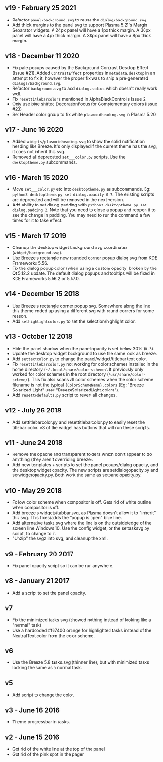 ## v19 - February 25 2021

* Refactor `panel-background.svg` to reuse the `dialog/background.svg`.
* Add thick margins to the panel svg to support Plasma 5.21's Margin Separator widgets. A 24px panel will have a 1px thick margin. A 30px panel will have a 4px thick margin. A 38px panel will have a 8px thick margin.

## v18 - December 11 2020

* Fix pale popups caused by the Background Contrast Desktop Effect (Issue #21). Added `ContrastEffect` properties in `metadata.desktop` in an attempt to fix it, however the proper fix was to ship a pre-generated `dialogs/background.svg`.
* Refactor `background.svg` to add `dialog.radius` which doesn't really work well.
* Fix `resettitlebarcolors` mentioned in AlphaBlackControl's Issue 2.
* Only use blue shifted DecorationFocus for Complementary colors (Issue #20)
* Set Header color group to fix white `plasmoidheading.svg` in Plasma 5.20

## v17 - June 16 2020

* Added `widgets/plasmoidheading.svg` to show the solid notification heading like Breeze. It's only displayed if the current theme has the svg, it does not inherit this svg.
* Removed all deprecated `set___color.py` scripts. Use the `desktoptheme.py` subcommands.

## v16 - March 15 2020

* Move `set___color.py` etc into `desktoptheme.py` as subcommands. Eg: `python3 desktoptheme.py set dialog.opacity 0.7`. The existing scripts are deprecated and will be removed in the next version.
* Add ability to set dialog padding with `python3 desktoptheme.py set dialog.padding 2`. Note that you need to close a popup and reopen it to see the change in padding. You may need to run the command a few times for it to take effect.

## v15 - March 17 2019

* Cleanup the desktop widget background svg coordinates (`widget/background.svg`).
* Use Breeze's rectangle new rounded corner popup dialog svg from KDE Frameworks 5.56.
* Fix the dialog popup color (when using a custom opacity) broken by the Qt 5.12.2 update. The default dialog popups and tooltips will be fixed in KDE Frameworks 5.56.2 or 5.57.0.

## v14 - December 15 2018

* Use Breeze's rectangle corner popup svg. Somewhere along the line this theme ended up using a different svg with round corners for some reason.
* Add `sethighlightcolor.py` to set the selection/highlight color.

## v13 - October 12 2018

* Hide the panel shadow when the panel opacity is set below 30% (`0.3`).
* Update the desktop widget background to use the same look as breeze.
* Add `settextcolor.py` to change the panel/widget/titlebar text color.
* Fix `resettitlebarcolor.py` not working for color schemes installed in the home directory (`~/.local/share/color-scheme/`. It previously only worked for color schemes in the root directory (`/usr/share/color-scheme/`). This fix also scans all color schemes when the color scheme filename is not the typical `{ColorSchemeName}.colors` (Eg: "Breeze Solarized Light" uses "BreezeSolarizedLight.colors").
* Add `resettodefaults.py` script to revert all changes.

## v12 - July 26 2018

* Add settitlebarcolor.py and resettitlebarcolor.py to easily reset the titlebar color. v3 of the widget has buttons that will run these scripts.

## v11 - June 24 2018

* Remove the opache and transparent folders which don't appear to do anything (they aren't overriding breeze).
* Add new templates + scripts to set the panel popups/dialog opacity, and the desktop widget opacity. The new scripts are setdialogopacity.py and setwidgetopacity.py. Both work the same as setpanelopacity.py.

## v10 - May 29 2018

* Follow color scheme when compositor is off. Gets rid of white outline when compositor is off.
* Add breeze's widgets/tabbar.svg, as Plasma doesn't allow it to "inherit" this svg. This fixes/adds the "popup is open" blue line.
* Add alternative tasks.svg where the line is on the outside/edge of the screen line Windows 10. Use the config widget, or the settasksvg.py script, to change to it.
* "Unzip" the svgz into svg, and cleanup the xml.

## v9 - February 20 2017

* Fix panel opacity script so it can be run anywhere.

## v8 - January 21 2017

* Add a script to set the panel opacity.

## v7

* Fix the minimized tasks svg (showed nothing instead of looking like a "normal" task)
* Use a hardcoded #f67400 orange for highlighted tasks instead of the NeutralText color from the color scheme.

## v6

* Use the Breeze 5.8 tasks.svg (thinner line), but with minimized tasks looking the same as a normal task.

## v5

* Add script to change the color.


## v3 - June 16 2016

* Theme progressbar in tasks.

## v2 - June 15 2016

* Got rid of the white line at the top of the panel
* Got rid of the pink spot in the pager
